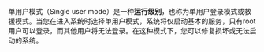 单用户模式（Single user mode）是一种**运行级别**，也称为单用户登录模式或救援模式。当您在进入系统时选择单用户模式，系统将仅启动基本的服务，只有root用户可以登录，而其他用户将无法登录。在这种模式下，您可以修复损坏或无法启动的系统。